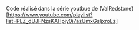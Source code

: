 Code réalisé dans la série youtbue de (ValRedstone)[https://www.youtube.com/playlist?list=PLZ_dUJFNzsKAHpiy0i7azUmxGsIjxroEz]
